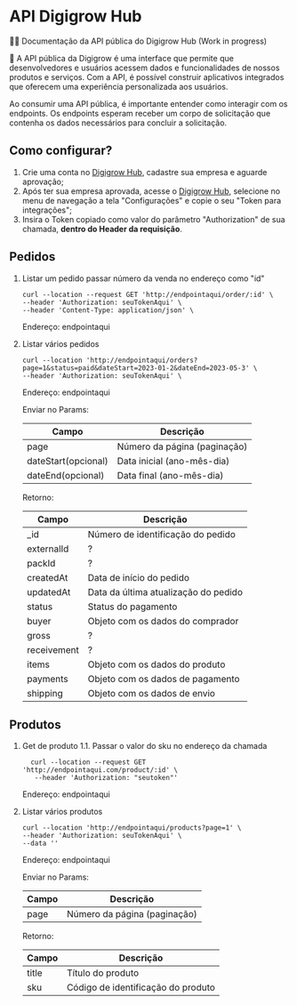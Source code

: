 # API Digigrow Hub

✍🏻 Documentação da API pública do Digigrow Hub (Work in progress)

💬 A API pública da Digigrow é uma interface que permite que desenvolvedores e usuários acessem dados e funcionalidades de nossos produtos e serviços. Com a API, é possível construir aplicativos integrados que oferecem uma experiência personalizada aos usuários.

Ao consumir uma API pública, é importante entender como interagir com os endpoints. Os endpoints esperam receber um corpo de solicitação que contenha os dados necessários para concluir a solicitação.

## Como configurar?

1. Crie uma conta no [Digigrow Hub](https://app.digigrow.com.br/), cadastre sua empresa e aguarde aprovação;
2. Após ter sua empresa aprovada, acesse o [Digigrow Hub](https://app.digigrow.com.br/), selecione no menu de navegação a tela "Configurações" e copie o seu "Token para integrações";
3. Insira o Token copiado como valor do parâmetro "Authorization" de sua chamada, **dentro do Header da requisição**.

## Pedidos

1. Listar um pedido
   passar número da venda no endereço como "id"

   ```
   curl --location --request GET 'http://endpointaqui/order/:id' \
   --header 'Authorization: seuTokenAqui' \
   --header 'Content-Type: application/json' \
   ```
   
   Endereço: endpointaqui

3. Listar vários pedidos

   ```
   curl --location 'http://endpointaqui/orders?page=1&status=paid&dateStart=2023-01-2&dateEnd=2023-05-3' \
   --header 'Authorization: seuTokenAqui' \
   ```
   
   Endereço: endpointaqui

   Enviar no Params:
   
    | Campo        | Descrição                             |
    |--------------|---------------------------------------|
    | page               | Número da página (paginação)    |
    | dateStart(opcional)| Data inicial (ano-mês-dia)      |
    | dateEnd(opcional)  | Data final (ano-mês-dia)        |
   
   Retorno:
   
    | Campo        | Descrição                             |
    |--------------|---------------------------------------|
    | _id          | Número de identificação do pedido     |
    | externalId   | ?                                     |
    | packId       | ?                                     |
    | createdAt    | Data de início do pedido              |
    | updatedAt    | Data da última atualização do pedido  |
    | status       | Status do pagamento                   |
    | buyer        | Objeto com os dados do comprador      |
    | gross        | ?                                     |
    | receivement  | ?                                     |
    | items        | Objeto com os dados do produto        |
    | payments     | Objeto com os dados de pagamento      |
    | shipping     | Objeto com os dados de envio          |


## Produtos

1. Get de produto
   1.1. Passar o valor do sku no endereço da chamada
   ```
     curl --location --request GET 'http://endpointaqui.com/product/:id' \
      --header 'Authorization: "seutoken"'
   ```
   
   Endereço: endpointaqui

   

2. Listar vários produtos
   
   ```
   curl --location 'http://endpointaqui/products?page=1' \
   --header 'Authorization: seuTokenAqui' \
   --data ''
   ```
   
   Endereço: endpointaqui

   Enviar no Params:
   
    | Campo        | Descrição                             |
    |--------------|---------------------------------------|
    | page         | Número da página (paginação)          |

   
   Retorno:
   
    | Campo        | Descrição                             |
    |--------------|---------------------------------------|
    | title        | Título do produto                     |
    | sku          | Código de identificação do produto    |
